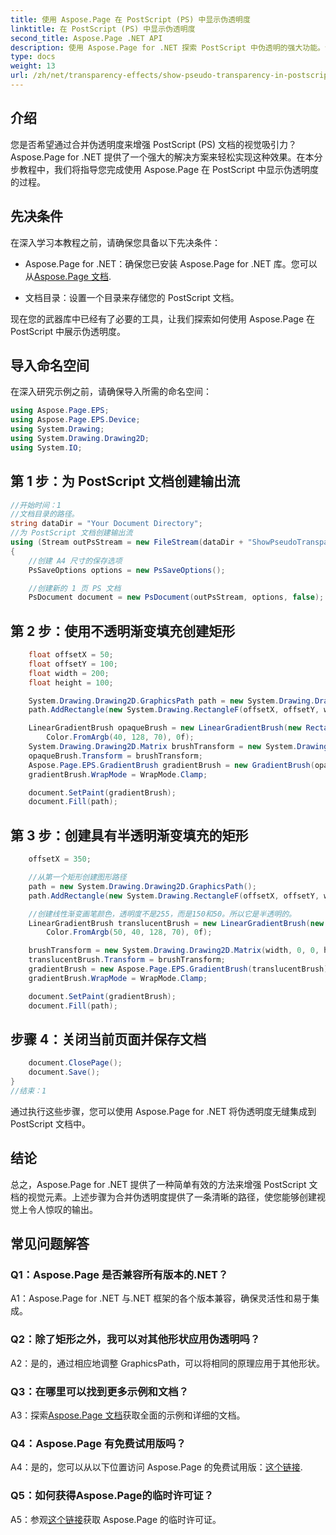 ```yaml
---
title: 使用 Aspose.Page 在 PostScript (PS) 中显示伪透明度
linktitle: 在 PostScript (PS) 中显示伪透明度
second_title: Aspose.Page .NET API
description: 使用 Aspose.Page for .NET 探索 PostScript 中伪透明的强大功能。请按照我们的分步指南获取视觉上令人惊叹的文档。
type: docs
weight: 13
url: /zh/net/transparency-effects/show-pseudo-transparency-in-postscript-ps/
---
```

## 介绍

您是否希望通过合并伪透明度来增强 PostScript (PS) 文档的视觉吸引力？ Aspose.Page for .NET 提供了一个强大的解决方案来轻松实现这种效果。在本分步教程中，我们将指导您完成使用 Aspose.Page 在 PostScript 中显示伪透明度的过程。

## 先决条件

在深入学习本教程之前，请确保您具备以下先决条件：

- Aspose.Page for .NET：确保您已安装 Aspose.Page for .NET 库。您可以从[Aspose.Page 文档](https://reference.aspose.com/page/net/).

- 文档目录：设置一个目录来存储您的 PostScript 文档。

现在您的武器库中已经有了必要的工具，让我们探索如何使用 Aspose.Page 在 PostScript 中展示伪透明度。

## 导入命名空间

在深入研究示例之前，请确保导入所需的命名空间：

```csharp
using Aspose.Page.EPS;
using Aspose.Page.EPS.Device;
using System.Drawing;
using System.Drawing.Drawing2D;
using System.IO;
```

## 第 1 步：为 PostScript 文档创建输出流

```csharp
//开始时间：1
//文档目录的路径。
string dataDir = "Your Document Directory";
//为 PostScript 文档创建输出流
using (Stream outPsStream = new FileStream(dataDir + "ShowPseudoTransparency_outPS.ps", FileMode.Create))
{
	//创建 A4 尺寸的保存选项
	PsSaveOptions options = new PsSaveOptions();

	//创建新的 1 页 PS 文档
	PsDocument document = new PsDocument(outPsStream, options, false);
```

## 第 2 步：使用不透明渐变填充创建矩形

```csharp
	float offsetX = 50;
	float offsetY = 100;
	float width = 200;
	float height = 100;

	System.Drawing.Drawing2D.GraphicsPath path = new System.Drawing.Drawing2D.GraphicsPath();
	path.AddRectangle(new System.Drawing.RectangleF(offsetX, offsetY, width, height));

	LinearGradientBrush opaqueBrush = new LinearGradientBrush(new RectangleF(0, 0, 200, 100), Color.FromArgb(0, 0, 0),
		Color.FromArgb(40, 128, 70), 0f);
	System.Drawing.Drawing2D.Matrix brushTransform = new System.Drawing.Drawing2D.Matrix(width, 0, 0, height, offsetX, offsetY);
	opaqueBrush.Transform = brushTransform;
	Aspose.Page.EPS.GradientBrush gradientBrush = new GradientBrush(opaqueBrush);
	gradientBrush.WrapMode = WrapMode.Clamp;

	document.SetPaint(gradientBrush);
	document.Fill(path);
```

## 第 3 步：创建具有半透明渐变填充的矩形

```csharp
	offsetX = 350;

	//从第一个矩形创建图形路径
	path = new System.Drawing.Drawing2D.GraphicsPath();
	path.AddRectangle(new System.Drawing.RectangleF(offsetX, offsetY, width, height));

	//创建线性渐变画笔颜色，透明度不是255，而是150和50。所以它是半透明的。
	LinearGradientBrush translucentBrush = new LinearGradientBrush(new RectangleF(0, 0, width, height), Color.FromArgb(150, 0, 0, 0),
		Color.FromArgb(50, 40, 128, 70), 0f);

	brushTransform = new System.Drawing.Drawing2D.Matrix(width, 0, 0, height, offsetX, offsetY);
	translucentBrush.Transform = brushTransform;
	gradientBrush = new Aspose.Page.EPS.GradientBrush(translucentBrush);
	gradientBrush.WrapMode = WrapMode.Clamp;

	document.SetPaint(gradientBrush);
	document.Fill(path);
```

## 步骤 4：关闭当前页面并保存文档

```csharp
	document.ClosePage();
	document.Save();
}
//结束：1
```

通过执行这些步骤，您可以使用 Aspose.Page for .NET 将伪透明度无缝集成到 PostScript 文档中。

## 结论

总之，Aspose.Page for .NET 提供了一种简单有效的方法来增强 PostScript 文档的视觉元素。上述步骤为合并伪透明度提供了一条清晰的路径，使您能够创建视觉上令人惊叹的输出。

## 常见问题解答

### Q1：Aspose.Page 是否兼容所有版本的.NET？

A1：Aspose.Page for .NET 与.NET 框架的各个版本兼容，确保灵活性和易于集成。

### Q2：除了矩形之外，我可以对其他形状应用伪透明吗？

A2：是的，通过相应地调整 GraphicsPath，可以将相同的原理应用于其他形状。

### Q3：在哪里可以找到更多示例和文档？

 A3：探索[Aspose.Page 文档](https://reference.aspose.com/page/net/)获取全面的示例和详细的文档。

### Q4：Aspose.Page 有免费试用版吗？

 A4：是的，您可以从以下位置访问 Aspose.Page 的免费试用版：[这个链接](https://releases.aspose.com/).

### Q5：如何获得Aspose.Page的临时许可证？

A5：参观[这个链接](https://purchase.aspose.com/temporary-license/)获取 Aspose.Page 的临时许可证。